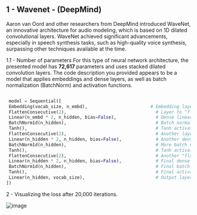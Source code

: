 ## 1 - Wavenet - (DeepMind)

   Aaron van Oord and other researchers from DeepMind introduced WaveNet, an innovative architecture for audio modeling, which is based on 1D dilated convolutional layers. WaveNet achieved 
   significant advancements, especially in speech synthesis tasks, such as high-quality voice synthesis, surpassing other techniques available at the time.

   1.1 - Number of parameters
    For this type of neural network architecture, the presented model has **72,617** parameters and uses stacked dilated convolution layers. The code description you provided appears to be a 
    model that applies embeddings and dense layers, as well as batch normalization (BatchNorm) and activation functions.
    
   ``` Python

    model = Sequential([
    Embedding(vocab_size, n_embd),                        # Embedding layer that transforms vocabulary indices into dense vectors of dimension n_embd
    FlattenConsecutive(2),                                  # Layer to "flatten" the dimensions, probably to facilitate passing the data to dense layers
    Linear(n_embd * 2, n_hidden, bias=False),               # Dense linear layer with n_embd * 2 inputs and n_hidden outputs, without bias
    BatchNorm1d(n_hidden),                                  # Batch normalization (BatchNorm) on the output of the previous layer
    Tanh(),                                                 # Tanh activation function
    FlattenConsecutive(2),                                  # Another layer to flatten
    Linear(n_hidden * 2, n_hidden, bias=False),             # Another dense linear layer
    BatchNorm1d(n_hidden),                                  # More batch normalization
    Tanh(),                                                 # Tanh activation function
    FlattenConsecutive(2),                                  # Another "flattening" layer
    Linear(n_hidden * 2, n_hidden, bias=False),             # Final dense linear layer
    BatchNorm1d(n_hidden),                                  # Final batch normalization
    Tanh(),                                                 # Final activation function
    Linear(n_hidden, vocab_size),                           # Output layer that generates the vocabulary prediction
])

```
 2 - Visualizing the loss after 20,000 iterations.

   ![image](https://github.com/user-attachments/assets/bf6a98ee-ee25-46f0-a87a-41ec59ed6e8b)









      
         

